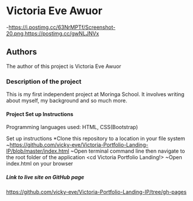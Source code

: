 # Victoria Eve Awuor
-https://i.postimg.cc/63NrMPTf/Screenshot-20.png,https://postimg.cc/gwNLJNVx
## Authors
The author of this project is Victoria Eve Awuor
### Description of the project
This is my first independent project at Moringa School. It involves writing about myself, my background and so much more.
#### Project Set up Instructions

Programming languages used:
HTML,
CSS(Bootstrap)

Set up instructions
  *Clone this repository to a location in your file system 
  ~https://github.com/vicky-eve/Victoria-Portfolio-Landing-IP/blob/master/index.html
  ~Open terminal command line then navigate to the root folder of the application <cd Victoria Portfolio Landing!>
  ~Open index.html on your browser

##### Link to live site on GitHub page
https://github.com/vicky-eve/Victoria-Portfolio-Landing-IP/tree/gh-pages


